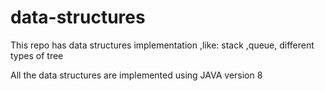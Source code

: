 # data-structures
This repo has data structures implementation ,like: stack ,queue, different types of tree 

All the data structures are implemented using JAVA version 8 

